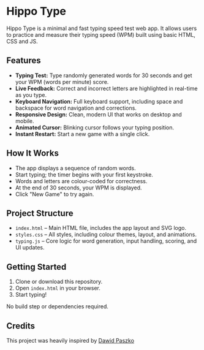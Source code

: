 # Hippo Type

Hippo Type is a minimal and fast typing speed test web app. It allows users to practice and measure their typing speed (WPM) built using basic HTML, CSS and JS.

## Features
- **Typing Test:** Type randomly generated words for 30 seconds and get your WPM (words per minute) score.
- **Live Feedback:** Correct and incorrect letters are highlighted in real-time as you type.
- **Keyboard Navigation:** Full keyboard support, including space and backspace for word navigation and corrections.
- **Responsive Design:** Clean, modern UI that works on desktop and mobile.
- **Animated Cursor:** Blinking cursor follows your typing position.
- **Instant Restart:** Start a new game with a single click.

## How It Works
- The app displays a sequence of random words.
- Start typing; the timer begins with your first keystroke.
- Words and letters are colour-coded for correctness.
- At the end of 30 seconds, your WPM is displayed.
- Click "New Game" to try again.

## Project Structure
- `index.html` – Main HTML file, includes the app layout and SVG logo.
- `styles.css` – All styles, including colour themes, layout, and animations.
- `typing.js` – Core logic for word generation, input handling, scoring, and UI updates.

## Getting Started
1. Clone or download this repository.
2. Open `index.html` in your browser.
3. Start typing!

No build step or dependencies required.

## Credits
This project was heavily inspired by [Dawid Paszko](https://github.com/dejwid)